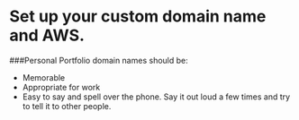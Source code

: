 # Set up your custom domain name and AWS.

###Personal Portfolio domain names should be:
* Memorable<br>
* Appropriate for work<br>
* Easy to say and spell over the phone. Say it out loud a few times and try to tell it to other people.
